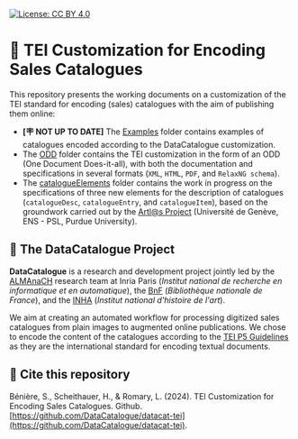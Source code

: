 [![License: CC BY 4.0](https://img.shields.io/badge/License-CC%20BY%204.0-lightgrey.svg)](https://creativecommons.org/licenses/by/4.0/) 


# 🎨 TEI Customization for Encoding Sales Catalogues

This repository presents the working documents on a customization of the TEI standard for encoding (sales) catalogues with the aim of publishing them online:
* **[🪧 NOT UP TO DATE]** The [Examples](https://github.com/DataCatalogue/datacat-tei/tree/main/Examples) folder contains examples of catalogues encoded according to the DataCatalogue customization. 
* The [ODD](https://github.com/DataCatalogue/datacat-tei/tree/main/ODD) folder contains the TEI customization in the form of an ODD (One Document Does-it-all), with both the documentation and specifications in several formats (``XML``, ``HTML``, ``PDF``, and ``RelaxNG schema``). 
* The [catalogueElements](https://github.com/DataCatalogue/datacat-tei/tree/main/catalogueElements) folder contains the work in progress on the specifications of three new elements for the description of catalogues (``catalogueDesc``, ``catalogueEntry``, and ``catalogueItem``), based on the groundwork carried out by the [Artl@s Project](https://github.com/katabase/Catalogues) (Université de Genève, ENS - PSL, Purdue University). 


## 📜 The DataCatalogue Project
**DataCatalogue** is a research and development project jointly led by the [ALMAnaCH](https://almanach.inria.fr/index-en.html) research team at Inria Paris (_Institut national de recherche en informatique et en automatique_), the [BnF](https://www.bnf.fr/fr) (_Bibliothèque nationale de France_), and the [INHA](https://www.inha.fr/fr/index.html) (_Institut national d'histoire de l'art_).  

We aim at creating an automated workflow for processing digitized sales catalogues from plain images to augmented online publications. We chose to encode the content of the catalogues according to the [TEI P5 Guidelines](https://tei-c.org/release/doc/tei-p5-doc/en/html/index.html) as they are the international standard for encoding textual documents.  


<!-- ## ✏️ Bibliography -->


## 📌 Cite this repository
Bénière, S., Scheithauer, H., & Romary, L. (2024). TEI Customization for Encoding Sales Catalogues. Github. [https://github.com/DataCatalogue/datacat-tei](https://github.com/DataCatalogue/datacat-tei). 